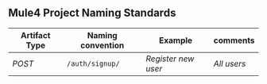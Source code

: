 ## Mule4 Project Naming Standards
| Artifact Type | Naming convention  | Example |comments|
| ------- | ----- | ------------- | ------------- |
| *POST* | ```/auth/signup/``` | _Register new user_| _All users_|
